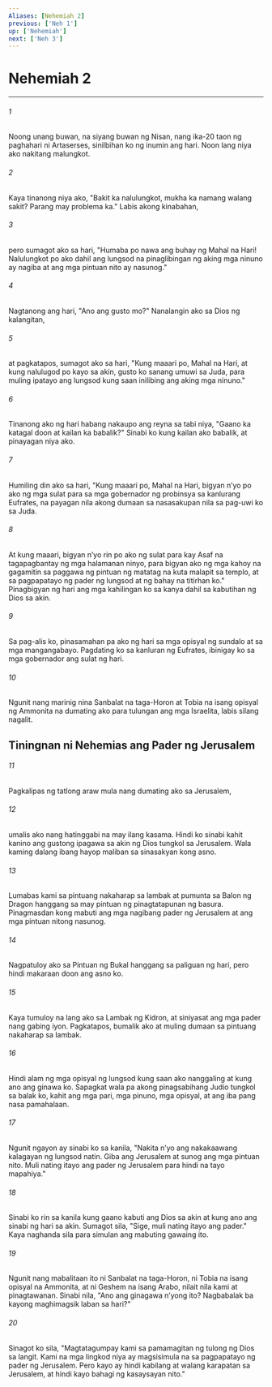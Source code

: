 ```yaml
---
Aliases: [Nehemiah 2]
previous: ['Neh 1']
up: ['Nehemiah']
next: ['Neh 3']
---
```

# Nehemiah 2

***






















###### 1 










Noong unang buwan, na siyang buwan ng Nisan, nang ika-20 taon ng paghahari ni Artaserses, sinilbihan ko ng inumin ang hari. Noon lang niya ako nakitang malungkot. 





















###### 2 










Kaya tinanong niya ako, "Bakit ka nalulungkot, mukha ka namang walang sakit? Parang may problema ka." Labis akong kinabahan, 





















###### 3 










pero sumagot ako sa hari, "Humaba po nawa ang buhay ng Mahal na Hari! Nalulungkot po ako dahil ang lungsod na pinaglibingan ng aking mga ninuno ay nagiba at ang mga pintuan nito ay nasunog." 





















###### 4 










Nagtanong ang hari, "Ano ang gusto mo?" Nanalangin ako sa Dios ng kalangitan, 





















###### 5 










at pagkatapos, sumagot ako sa hari, "Kung maaari po, Mahal na Hari, at kung nalulugod po kayo sa akin, gusto ko sanang umuwi sa Juda, para muling ipatayo ang lungsod kung saan inilibing ang aking mga ninuno." 





















###### 6 










Tinanong ako ng hari habang nakaupo ang reyna sa tabi niya, "Gaano ka katagal doon at kailan ka babalik?" Sinabi ko kung kailan ako babalik, at pinayagan niya ako. 





















###### 7 










Humiling din ako sa hari, "Kung maaari po, Mahal na Hari, bigyan nʼyo po ako ng mga sulat para sa mga gobernador ng probinsya sa kanlurang Eufrates, na payagan nila akong dumaan sa nasasakupan nila sa pag-uwi ko sa Juda. 





















###### 8 










At kung maaari, bigyan nʼyo rin po ako ng sulat para kay Asaf na tagapagbantay ng mga halamanan ninyo, para bigyan ako ng mga kahoy na gagamitin sa paggawa ng pintuan ng matatag na kuta malapit sa templo, at sa pagpapatayo ng pader ng lungsod at ng bahay na titirhan ko." Pinagbigyan ng hari ang mga kahilingan ko sa kanya dahil sa kabutihan ng Dios sa akin. 





















###### 9 










Sa pag-alis ko, pinasamahan pa ako ng hari sa mga opisyal ng sundalo at sa mga mangangabayo. Pagdating ko sa kanluran ng Eufrates, ibinigay ko sa mga gobernador ang sulat ng hari. 





















###### 10 










Ngunit nang marinig nina Sanbalat na taga-Horon at Tobia na isang opisyal ng Ammonita na dumating ako para tulungan ang mga Israelita, labis silang nagalit.

## Tiningnan ni Nehemias ang Pader ng Jerusalem 





















###### 11 










Pagkalipas ng tatlong araw mula nang dumating ako sa Jerusalem, 





















###### 12 










umalis ako nang hatinggabi na may ilang kasama. Hindi ko sinabi kahit kanino ang gustong ipagawa sa akin ng Dios tungkol sa Jerusalem. Wala kaming dalang ibang hayop maliban sa sinasakyan kong asno. 





















###### 13 










Lumabas kami sa pintuang nakaharap sa lambak at pumunta sa Balon ng Dragon hanggang sa may pintuan ng pinagtatapunan ng basura. Pinagmasdan kong mabuti ang mga nagibang pader ng Jerusalem at ang mga pintuan nitong nasunog. 





















###### 14 










Nagpatuloy ako sa Pintuan ng Bukal hanggang sa paliguan ng hari, pero hindi makaraan doon ang asno ko. 





















###### 15 










Kaya tumuloy na lang ako sa Lambak ng Kidron, at siniyasat ang mga pader nang gabing iyon. Pagkatapos, bumalik ako at muling dumaan sa pintuang nakaharap sa lambak. 





















###### 16 










Hindi alam ng mga opisyal ng lungsod kung saan ako nanggaling at kung ano ang ginawa ko. Sapagkat wala pa akong pinagsabihang Judio tungkol sa balak ko, kahit ang mga pari, mga pinuno, mga opisyal, at ang iba pang nasa pamahalaan. 





















###### 17 










Ngunit ngayon ay sinabi ko sa kanila, "Nakita nʼyo ang nakakaawang kalagayan ng lungsod natin. Giba ang Jerusalem at sunog ang mga pintuan nito. Muli nating itayo ang pader ng Jerusalem para hindi na tayo mapahiya." 





















###### 18 










Sinabi ko rin sa kanila kung gaano kabuti ang Dios sa akin at kung ano ang sinabi ng hari sa akin. Sumagot sila, "Sige, muli nating itayo ang pader." Kaya naghanda sila para simulan ang mabuting gawaing ito. 





















###### 19 










Ngunit nang mabalitaan ito ni Sanbalat na taga-Horon, ni Tobia na isang opisyal na Ammonita, at ni Geshem na isang Arabo, nilait nila kami at pinagtawanan. Sinabi nila, "Ano ang ginagawa nʼyong ito? Nagbabalak ba kayong maghimagsik laban sa hari?" 





















###### 20 










Sinagot ko sila, "Magtatagumpay kami sa pamamagitan ng tulong ng Dios sa langit. Kami na mga lingkod niya ay magsisimula na sa pagpapatayo ng pader ng Jerusalem. Pero kayo ay hindi kabilang at walang karapatan sa Jerusalem, at hindi kayo bahagi ng kasaysayan nito."
